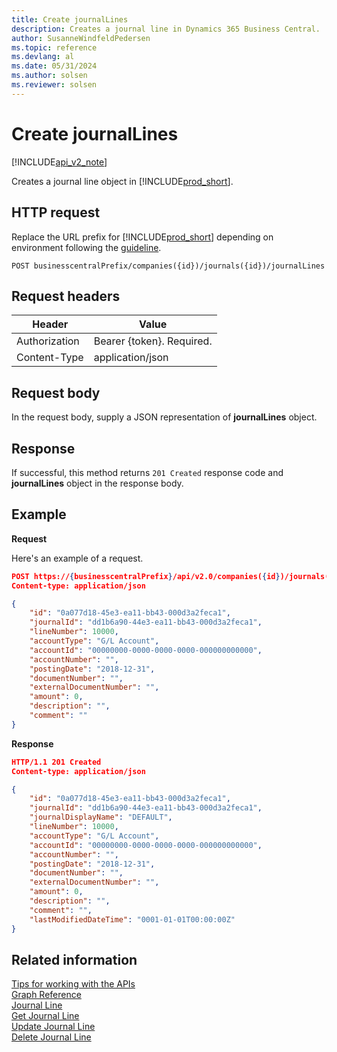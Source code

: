 ```yaml
---
title: Create journalLines  
description: Creates a journal line in Dynamics 365 Business Central.
author: SusanneWindfeldPedersen
ms.topic: reference
ms.devlang: al
ms.date: 05/31/2024
ms.author: solsen
ms.reviewer: solsen
---
```


# Create journalLines

[!INCLUDE[api_v2_note](../../../includes/api_v2_note.md)]

Creates a journal line object in [!INCLUDE[prod_short](../../../includes/prod_short.md)].

## HTTP request
Replace the URL prefix for [!INCLUDE[prod_short](../../../includes/prod_short.md)] depending on environment following the [guideline](../../v2.0/endpoints-apis-for-dynamics.md).

```
POST businesscentralPrefix/companies({id})/journals({id})/journalLines
```

## Request headers

|Header|Value|
|------|-----|
|Authorization  |Bearer {token}. Required. |
|Content-Type  |application/json|

## Request body
In the request body, supply a JSON representation of **journalLines** object.

## Response
If successful, this method returns ```201 Created``` response code and **journalLines** object in the response body.

## Example

**Request**

Here's an example of a request.

```json
POST https://{businesscentralPrefix}/api/v2.0/companies({id})/journals({id})/journalLines
Content-type: application/json

{
    "id": "0a077d18-45e3-ea11-bb43-000d3a2feca1",
    "journalId": "dd1b6a90-44e3-ea11-bb43-000d3a2feca1",
    "lineNumber": 10000,
    "accountType": "G/L Account",
    "accountId": "00000000-0000-0000-0000-000000000000",
    "accountNumber": "",
    "postingDate": "2018-12-31",
    "documentNumber": "",
    "externalDocumentNumber": "",
    "amount": 0,
    "description": "",
    "comment": ""
}
```
**Response**

```json
HTTP/1.1 201 Created
Content-type: application/json

{
    "id": "0a077d18-45e3-ea11-bb43-000d3a2feca1",
    "journalId": "dd1b6a90-44e3-ea11-bb43-000d3a2feca1",
    "journalDisplayName": "DEFAULT",
    "lineNumber": 10000,
    "accountType": "G/L Account",
    "accountId": "00000000-0000-0000-0000-000000000000",
    "accountNumber": "",
    "postingDate": "2018-12-31",
    "documentNumber": "",
    "externalDocumentNumber": "",
    "amount": 0,
    "description": "",
    "comment": "",
    "lastModifiedDateTime": "0001-01-01T00:00:00Z"
}
```

## Related information
[Tips for working with the APIs](../../../developer/devenv-connect-apps-tips.md)  
[Graph Reference](dynamics_graph_reference.md)  
[Journal Line](../resources/dynamics_journalline.md)  
[Get Journal Line](dynamics_journalline_get.md)  
[Update Journal Line](dynamics_journalline_update.md)  
[Delete Journal Line](dynamics_journalline_delete.md)  
